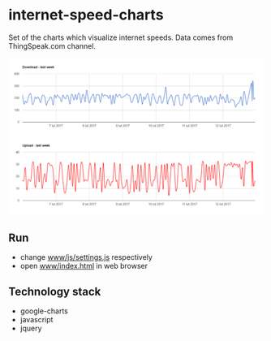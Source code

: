# internet-speed-charts

Set of the charts which visualize internet speeds. 
Data comes from ThingSpeak.com channel.

![sample](doc/img/sample.PNG)

  
## Run
* change [www/js/settings.js](www/js/settings.js) respectively
* open  [www/index.html](www/index.html) in web browser



## Technology stack
* google-charts
* javascript
* jquery


